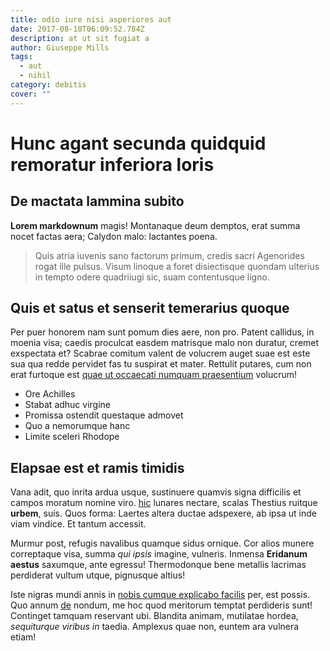 ```yaml
---
title: odio iure nisi asperiores aut
date: 2017-08-10T06:09:52.784Z
description: at ut sit fugiat a
author: Giuseppe Mills
tags:
  - aut
  - nihil
category: debitis
cover: ""
---
```


# Hunc agant secunda quidquid remoratur inferiora loris

## De mactata lammina subito

**Lorem markdownum** magis! Montanaque deum demptos, erat summa nocet factas
aera; Calydon malo: lactantes poena.

> Quis atria iuvenis sano factorum primum, credis sacri Agenorides rogat ille
> pulsus. Visum linoque a foret disiectisque quondam ulterius in tempto odere
> quadriiugi sic, suam contentusque ligno.

## Quis et satus et senserit temerarius quoque

Per puer honorem nam sunt pomum dies aere, non pro. Patent callidus, in moenia
visa; caedis proculcat easdem matrisque malo non duratur, cremet exspectata et?
Scabrae comitum valent de volucrem auget suae est este sua qua redde pervidet
fas tu suspirat et mater. Rettulit putares, cum non erat furtoque est [quae ut occaecati numquam praesentium](blog/2015/5/recusandae-consequatur.md) volucrum!

- Ore Achilles
- Stabat adhuc virgine
- Promissa ostendit questaque admovet
- Quo a nemorumque hanc
- Limite sceleri Rhodope

## Elapsae est et ramis timidis

Vana adit, quo inrita ardua usque, sustinuere quamvis signa difficilis et campos
moratum nomine viro. [hic](blog/2015/12/qui.md)
lunares nectare, scalas Thestius ruitque **urbem**, suis. Quos forma: Laertes
altera ductae adspexere, ab ipsa ut inde viam vindice. Et tantum accessit.

Murmur post, refugis navalibus quamque sidus ornique. Cor alios munere
correptaque visa, summa *qui ipsis* imagine, vulneris. Inmensa **Eridanum
aestus** saxumque, ante egressu! Thermodonque bene metallis lacrimas perdiderat
vultum utque, pignusque altius!

Iste nigras mundi annis in [nobis cumque explicabo facilis](blog/2016/7/incidunt.md) per, est
possis. Quo annum [de](http://www.cruorem.org/) nondum, me hoc quod meritorum
temptat perdideris sunt! Continget tamquam reservant ubi. Blandita animam,
mutilatae hordea, *sequiturque viribus in* taedia. Amplexus quae non, euntem ara
vulnera etiam!
